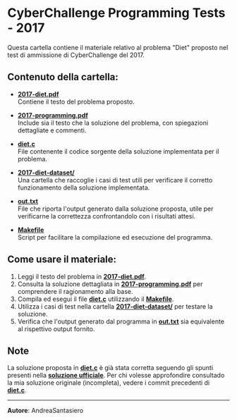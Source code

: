 # CyberChallenge Programming Tests - 2017

Questa cartella contiene il materiale relativo al problema "Diet" proposto nel test di ammissione di CyberChallenge del 2017.

## Contenuto della cartella:

- **[2017-diet.pdf](2017-diet.pdf)**  
  Contiene il testo del problema proposto.

- **[2017-programming.pdf](2017-programming.pdf)**  
  Include sia il testo che la soluzione del problema, con spiegazioni dettagliate e commenti.

- **[diet.c](diet.c)**  
  File contenente il codice sorgente della soluzione implementata per il problema.

- **[2017-diet-dataset/](2017-diet-dataset/)**  
  Una cartella che raccoglie i casi di test utili per verificare il corretto funzionamento della soluzione implementata.

- **[out.txt](out.txt)**  
  File che riporta l'output generato dalla soluzione proposta, utile per verificarne la correttezza confrontandolo con i risultati attesi.

- **[Makefile](Makefile)**  
  Script per facilitare la compilazione ed esecuzione del programma.

## Come usare il materiale:

1. Leggi il testo del problema in **[2017-diet.pdf](2017-diet.pdf)**.
2. Consulta la soluzione dettagliata in **[2017-programming.pdf](2017-programming.pdf)** per comprendere il ragionamento alla base.
3. Compila ed esegui il file **[diet.c](diet.c)** utilizzando il **[Makefile](Makefile)**.
4. Utilizza i casi di test nella cartella **[2017-diet-dataset/](2017-diet-dataset/)** per testare la soluzione.
5. Verifica che l'output generato dal programma in **[out.txt](out.txt)** sia equivalente al rispettivo output fornito.

## Note
La soluzione proposta in **[diet.c](diet.c)** è già stata corretta seguendo gli spunti presenti nella **[soluzione ufficiale](2017-programming.pdf)**. Per chi volesse approfondire consultado la mia soluzione originale (incompleta), vedere i commit precedenti di **[diet.c](diet.c)**.

---

**Autore**: AndreaSantasiero
